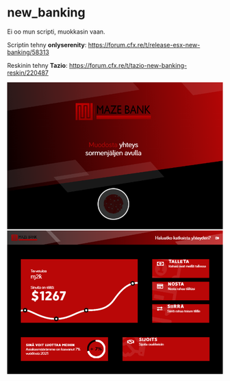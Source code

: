 # new_banking

Ei oo mun scripti, muokkasin vaan.

Scriptin tehny **onlyserenity**: https://forum.cfx.re/t/release-esx-new-banking/58313


Reskinin tehny **Tazio**: https://forum.cfx.re/t/tazio-new-banking-reskin/220487

![Screenshot](new_banking.jpg)
![Screenshot](new_banking2.jpg)
